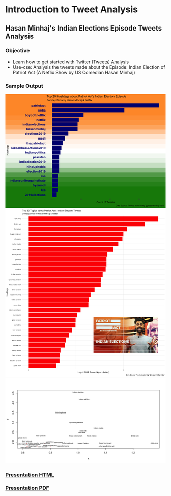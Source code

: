 # Introduction to Tweet Analysis
## Hasan Minhaj's Indian Elections Episode Tweets Analysis

### Objective

+ Learn how to get started with Twitter (Tweets) Analysis 
+ Use-cse: Analysis the tweets made about the Episode: Indian Election of Patriot Act (A Neflix Show by US Comedian Hasan Minhaj)

### Sample Output

![top_20](top20_hashtags_new.png)
![top_30](top30_topics.png)
![textplot](textplot_new.png)


### [Presentation HTML](https://amrrs.github.io/intro_to_tweets_analysis/presentation.html#1)

### [Presentation PDF](presentation.pdf)
